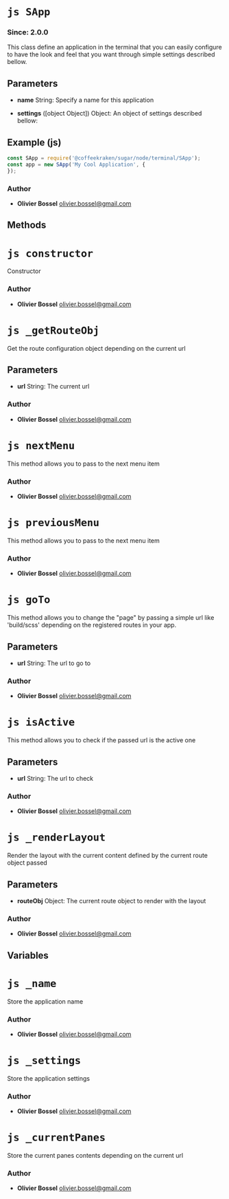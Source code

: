 


<!-- @namespace    sugar.node.terminal -->

# ```js SApp ```
### Since: 2.0.0

This class define an application in the terminal that you can easily configure to have the look and feel that you want
through simple settings described bellow.

## Parameters

- **name**  String: Specify a name for this application

- **settings** ([object Object]) Object: An object of settings described bellow:



## Example (js)

```js
const SApp = require('@coffeekraken/sugar/node/terminal/SApp');
const app = new SApp('My Cool Application', {
});
```


### Author
- **Olivier Bossel** <a href="mailto:olivier.bossel@gmail.com">olivier.bossel@gmail.com</a> 


## Methods




# ```js constructor ```


Constructor




### Author
- **Olivier Bossel** <a href="mailto:olivier.bossel@gmail.com">olivier.bossel@gmail.com</a> 





# ```js _getRouteObj ```


Get the route configuration object depending on the current url

## Parameters

- **url**  String: The current url




### Author
- **Olivier Bossel** <a href="mailto:olivier.bossel@gmail.com">olivier.bossel@gmail.com</a> 





# ```js nextMenu ```


This method allows you to pass to the next menu item




### Author
- **Olivier Bossel** <a href="mailto:olivier.bossel@gmail.com">olivier.bossel@gmail.com</a> 





# ```js previousMenu ```


This method allows you to pass to the next menu item




### Author
- **Olivier Bossel** <a href="mailto:olivier.bossel@gmail.com">olivier.bossel@gmail.com</a> 





# ```js goTo ```


This method allows you to change the "page" by passing a simple url like 'build/scss' depending on the registered routes in your app.

## Parameters

- **url**  String: The url to go to




### Author
- **Olivier Bossel** <a href="mailto:olivier.bossel@gmail.com">olivier.bossel@gmail.com</a> 





# ```js isActive ```


This method allows you to check if the passed url is the active one

## Parameters

- **url**  String: The url to check




### Author
- **Olivier Bossel** <a href="mailto:olivier.bossel@gmail.com">olivier.bossel@gmail.com</a> 





# ```js _renderLayout ```


Render the layout with the current content defined by the current route object passed

## Parameters

- **routeObj**  Object: The current route object to render with the layout




### Author
- **Olivier Bossel** <a href="mailto:olivier.bossel@gmail.com">olivier.bossel@gmail.com</a> 


## Variables




# ```js _name ```


Store the application name



### Author
- **Olivier Bossel** <a href="mailto:olivier.bossel@gmail.com">olivier.bossel@gmail.com</a> 





# ```js _settings ```


Store the application settings



### Author
- **Olivier Bossel** <a href="mailto:olivier.bossel@gmail.com">olivier.bossel@gmail.com</a> 





# ```js _currentPanes ```


Store the current panes contents depending on the current url



### Author
- **Olivier Bossel** <a href="mailto:olivier.bossel@gmail.com">olivier.bossel@gmail.com</a> 

